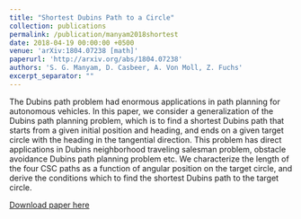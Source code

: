 ```yaml
---
title: "Shortest Dubins Path to a Circle"
collection: publications
permalink: /publication/manyam2018shortest
date: 2018-04-19 00:00:00 +0500
venue: 'arXiv:1804.07238 [math]'
paperurl: 'http://arxiv.org/abs/1804.07238'
authors: 'S. G. Manyam, D. Casbeer, A. Von Moll, Z. Fuchs'
excerpt_separator: ""
---
```

The Dubins path problem had enormous applications in path planning for autonomous vehicles. In this paper, we consider a generalization of the Dubins path planning problem, which is to find a shortest Dubins path that starts from a given initial position and heading, and ends on a given target circle with the heading in the tangential direction. This problem has direct applications in Dubins neighborhood traveling salesman problem, obstacle avoidance Dubins path planning problem etc. We characterize the length of the four CSC paths as a function of angular position on the target circle, and derive the conditions which to find the shortest Dubins path to the target circle.

[Download paper here](http://arxiv.org/abs/1804.07238)
